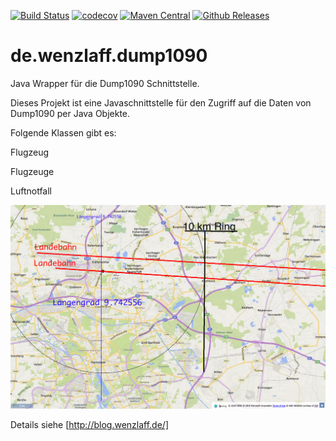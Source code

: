 [![Build Status](https://travis-ci.org/IT-Berater/de.wenzlaff.dump1090.svg?branch=master)](https://travis-ci.org/IT-Berater/de.wenzlaff.dump1090) 
[![codecov](https://codecov.io/gh/IT-Berater/de.wenzlaff.dump1090/branch/master/graph/badge.svg)](https://codecov.io/gh/IT-Berater/de.wenzlaff.dump1090) 
[![Maven Central](https://maven-badges.herokuapp.com/maven-central/de.wenzlaff.dump1090/de.wenzlaff.dump1090/badge.svg)](https://maven-badges.herokuapp.com/maven-central/de.wenzlaff.dump1090/de.wenzlaff.dump1090)
[![Github Releases](https://img.shields.io/github/downloads/atom/atom/latest/total.svg)](https://github.com/IT-Berater/de.wenzlaff.dump1090)


# de.wenzlaff.dump1090

Java Wrapper für die Dump1090 Schnittstelle.

Dieses Projekt ist eine Javaschnittstelle für den Zugriff auf die Daten von Dump1090 per Java Objekte.

Folgende Klassen gibt es:

Flugzeug

Flugzeuge

Luftnotfall

![Langenhagen](/bilder/flughafen-eddv.png)


Details siehe [http://blog.wenzlaff.de/]
